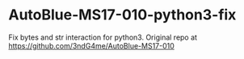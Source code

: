 # AutoBlue-MS17-010-python3-fix
Fix bytes and str interaction for python3. Original repo at https://github.com/3ndG4me/AutoBlue-MS17-010
